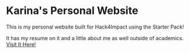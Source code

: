 # Karina's Personal Website 
This is my personal website built for Hack4Impact using the Starter Pack!

It has my resume on it and a little about me as well outside of academics.
[Visit It Here!](https://karinaleee/karinaleee.github.io)